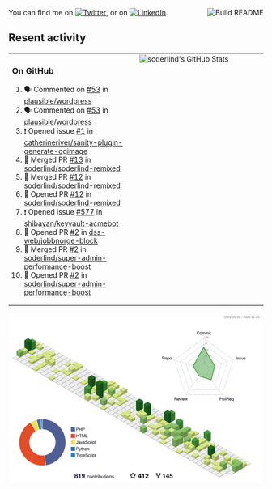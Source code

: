 
<a href="https://github.com/soderlind/soderlind/actions"><img src="https://github.com/soderlind/soderlind/workflows/Build%20README/badge.svg" align="right" alt="Build README"></a>

<!-- Actual text -->
You can find me on [![Twitter][1.2]][1], or on [![LinkedIn][2.2]][2].

<!-- Icons -->

[1.2]: http://i.imgur.com/wWzX9uB.png (twitter icon without padding)
[2.2]: https://raw.githubusercontent.com/MartinHeinz/MartinHeinz/master/linkedin-3-16.png (LinkedIn icon without padding)

<!-- Links to your social media accounts -->

[1]: https://twitter.com/soderlind
[2]: https://www.linkedin.com/in/soderlind/

## Resent activity

<table width="100%" border="0"><tr><td width="49%">

### On GitHub

<!--START_SECTION:activity-->
1. 🗣 Commented on [#53](https://github.com/plausible/wordpress/issues/53) in [plausible/wordpress](https://github.com/plausible/wordpress)
2. 🗣 Commented on [#53](https://github.com/plausible/wordpress/issues/53) in [plausible/wordpress](https://github.com/plausible/wordpress)
3. ❗️ Opened issue [#1](https://github.com/catherineriver/sanity-plugin-generate-ogimage/issues/1) in [catherineriver/sanity-plugin-generate-ogimage](https://github.com/catherineriver/sanity-plugin-generate-ogimage)
4. 🎉 Merged PR [#13](https://github.com/soderlind/soderlind-remixed/pull/13) in [soderlind/soderlind-remixed](https://github.com/soderlind/soderlind-remixed)
5. 🎉 Merged PR [#12](https://github.com/soderlind/soderlind-remixed/pull/12) in [soderlind/soderlind-remixed](https://github.com/soderlind/soderlind-remixed)
6. 💪 Opened PR [#12](https://github.com/soderlind/soderlind-remixed/pull/12) in [soderlind/soderlind-remixed](https://github.com/soderlind/soderlind-remixed)
7. ❗️ Opened issue [#577](https://github.com/shibayan/keyvault-acmebot/issues/577) in [shibayan/keyvault-acmebot](https://github.com/shibayan/keyvault-acmebot)
8. 💪 Opened PR [#2](https://github.com/dss-web/jobbnorge-block/pull/2) in [dss-web/jobbnorge-block](https://github.com/dss-web/jobbnorge-block)
9. 🎉 Merged PR [#2](https://github.com/soderlind/super-admin-performance-boost/pull/2) in [soderlind/super-admin-performance-boost](https://github.com/soderlind/super-admin-performance-boost)
10. 💪 Opened PR [#2](https://github.com/soderlind/super-admin-performance-boost/pull/2) in [soderlind/super-admin-performance-boost](https://github.com/soderlind/super-admin-performance-boost)
<!--END_SECTION:activity-->
  </td>
<td width="49%" valign="top">
  <img   alt="soderlind's GitHub Stats" src="https://awesome-github-stats.azurewebsites.net/user-stats/soderlind?cardType=level-alternate&Title=FFFFFF&Border=FFFFFF" />
</td></tr></table>


![](./profile-3d-contrib/profile-green-animate.svg)


